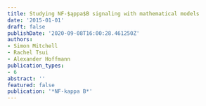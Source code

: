 ```yaml
---
title: Studying NF-$ąppa$B signaling with mathematical models
date: '2015-01-01'
draft: false
publishDate: '2020-09-08T16:00:28.461250Z'
authors:
- Simon Mitchell
- Rachel Tsui
- Alexander Hoffmann
publication_types:
- 6
abstract: ''
featured: false
publication: '*NF-kappa B*'
---
```


